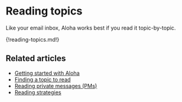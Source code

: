 # Reading topics

Like your email inbox, Aloha works best if you read it topic-by-topic.

{!reading-topics.md!}

## Related articles

* [Getting started with Aloha](/help/getting-started-with-zulip)
* [Finding a topic to read](/help/finding-a-topic-to-read)
* [Reading private messages (PMs)](/help/reading-pms)
* [Reading strategies](/help/reading-strategies)
